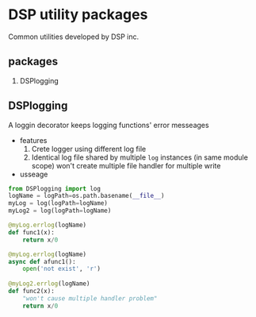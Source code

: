 DSP utility packages  
===
Common utilities developed by DSP inc.

## packages  
1. DSPlogging  
 
## DSPlogging
A loggin decorator keeps logging functions' error messeages  

* features  
    1. Crete logger using different log file  
    2. Identical log file shared by multiple `log` instances (in same module scope) won't create multiple file handler for multiple write  
* usseage  
```python
from DSPlogging import log
logName = logPath=os.path.basename(__file__)
myLog = log(logPath=logName)
myLog2 = log(logPath=logName)

@myLog.errlog(logName)
def func1(x):
    return x/0

@myLog.errlog(logName)
async def afunc1():
    open('not exist', 'r')
		
@myLog2.errlog(logName)
def func2(x):
    "won't cause multiple handler problem"
    return x/0
```
